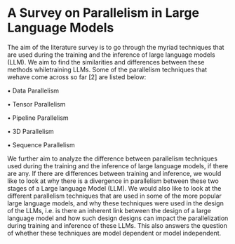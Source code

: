 # A Survey on Parallelism in Large Language Models

The aim of the literature survey is to go through the myriad techniques that are used during the training and the inference of large language models (LLM). We aim to find the similarities and differences between these methods whiletraining LLMs. Some of the parallelism techniques that wehave come across so far [2] are listed below:

• Data Parallelism

• Tensor Parallelism

• Pipeline Parallelism

• 3D Parallelism

• Sequence Parallelism

We further aim to analyze the difference between parallelism techniques used during the training and the inference of large language models, if there are any. If there are differences between training and inference, we would like to look at why there is a divergence in parallelism between these two stages of a Large language Model (LLM). We would also like to look at the different parallelism techniques that are used in some of the more popular large language models, and why these techniques were used in the design of the LLMs, i.e. is there an inherent link between the design of a large language model and how such design designs can impact the parallelization during training and inference of these LLMs. This also answers the question of whether these techniques are model dependent or model independent.
